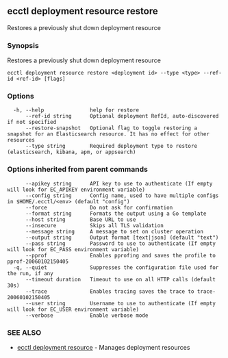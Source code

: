 ## ecctl deployment resource restore

Restores a previously shut down deployment resource

### Synopsis

Restores a previously shut down deployment resource

```
ecctl deployment resource restore <deployment id> --type <type> --ref-id <ref-id> [flags]
```

### Options

```
  -h, --help               help for restore
      --ref-id string      Optional deployment RefId, auto-discovered if not specified
      --restore-snapshot   Optional flag to toggle restoring a snapshot for an Elasticsearch resource. It has no effect for other resources
      --type string        Required deployment type to restore (elasticsearch, kibana, apm, or appsearch)
```

### Options inherited from parent commands

```
      --apikey string      API key to use to authenticate (If empty will look for EC_APIKEY environment variable)
      --config string      Config name, used to have multiple configs in $HOME/.ecctl/<env> (default "config")
      --force              Do not ask for confirmation
      --format string      Formats the output using a Go template
      --host string        Base URL to use
      --insecure           Skips all TLS validation
      --message string     A message to set on cluster operation
      --output string      Output format [text|json] (default "text")
      --pass string        Password to use to authenticate (If empty will look for EC_PASS environment variable)
      --pprof              Enables pprofing and saves the profile to pprof-20060102150405
  -q, --quiet              Suppresses the configuration file used for the run, if any
      --timeout duration   Timeout to use on all HTTP calls (default 30s)
      --trace              Enables tracing saves the trace to trace-20060102150405
      --user string        Username to use to authenticate (If empty will look for EC_USER environment variable)
      --verbose            Enable verbose mode
```

### SEE ALSO

* [ecctl deployment resource](ecctl_deployment_resource.md)	 - Manages deployment resources

